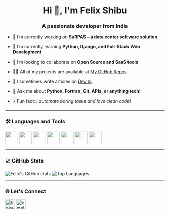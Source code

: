 <h1 align="center">Hi 👋, I'm Felix Shibu</h1>
<h3 align="center">A passionate developer from India</h3>

- 🔭 I’m currently working on **SuRPAS – a data center software solution**

- 🌱 I’m currently learning **Python, Django, and Full-Stack Web Development**

- 👯 I’m looking to collaborate on **Open Source and SaaS tools**

- 👨‍💻 All of my projects are available at [My GitHub Repos](https://github.com/felixshibu)

- 📝 I sometimes write articles on [Dev.to](https://dev.to/).

- 💬 Ask me about **Python, Fortran, Git, APIs, or anything tech!**

- ⚡ Fun fact: *I automate boring tasks and love clean code!*

---

### 🛠️ Languages and Tools

<p align="left">
  <img src="https://cdn.jsdelivr.net/gh/devicons/devicon/icons/python/python-original.svg" width="40" height="40"/>
  <img src="https://cdn.jsdelivr.net/gh/devicons/devicon/icons/django/django-plain.svg" width="40" height="40"/>
  <img src="https://cdn.jsdelivr.net/gh/devicons/devicon/icons/git/git-original.svg" width="40" height="40"/>
  <img src="https://cdn.jsdelivr.net/gh/devicons/devicon/icons/fortran/fortran-original.svg" width="40" height="40"/>
  <img src="https://cdn.jsdelivr.net/gh/devicons/devicon/icons/linux/linux-original.svg" width="40" height="40"/>
  <img src="https://cdn.jsdelivr.net/gh/devicons/devicon/icons/html5/html5-original.svg" width="40" height="40"/>
  <img src="https://cdn.jsdelivr.net/gh/devicons/devicon/icons/css3/css3-original.svg" width="40" height="40"/>
</p>

---

### 📈 GitHub Stats

<p align="left">
  <img src="https://github-readme-stats.vercel.app/api?username=felixshibu&show_icons=true&theme=tokyonight" alt="Felix's GitHub stats" />
  <img src="https://github-readme-stats.vercel.app/api/top-langs/?username=felixshibu&layout=compact&theme=tokyonight" alt="Top Languages" />
</p>

---

### 🌐 Let's Connect

<p align="left">
  <a href="https://linkedin.com/in/your-linkedin" target="blank"><img align="center" src="https://cdn.jsdelivr.net/gh/devicons/devicon/icons/linkedin/linkedin-original.svg" alt="linkedin" height="30" width="30" /></a>
  <a href="mailto:felixshibu@example.com" target="blank"><img align="center" src="https://img.icons8.com/ios-glyphs/30/000000/email.png" alt="email" height="30" width="30" /></a>
</p>

